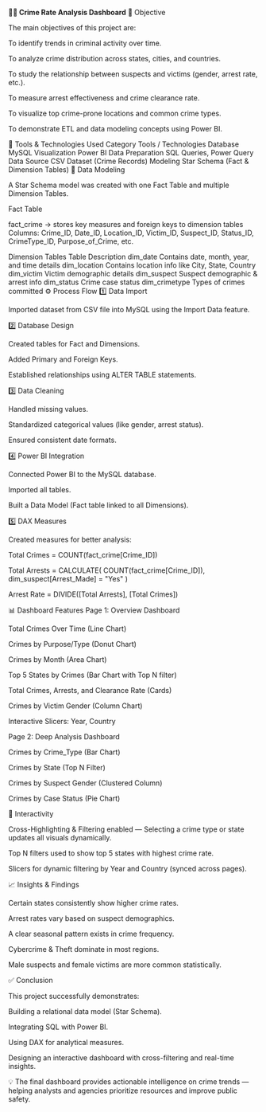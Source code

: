 **🕵️‍♂️ Crime Rate Analysis Dashboard**
🎯 Objective

The main objectives of this project are:

To identify trends in criminal activity over time.

To analyze crime distribution across states, cities, and countries.

To study the relationship between suspects and victims (gender, arrest rate, etc.).

To measure arrest effectiveness and crime clearance rate.

To visualize top crime-prone locations and common crime types.

To demonstrate ETL and data modeling concepts using Power BI.

🧩 Tools & Technologies Used
Category	Tools / Technologies
Database	MySQL
Visualization	Power BI
Data Preparation	SQL Queries, Power Query
Data Source	CSV Dataset (Crime Records)
Modeling	Star Schema (Fact & Dimension Tables)
🧠 Data Modeling

A Star Schema model was created with one Fact Table and multiple Dimension Tables.

Fact Table

fact_crime → stores key measures and foreign keys to dimension tables
Columns: Crime_ID, Date_ID, Location_ID, Victim_ID, Suspect_ID, Status_ID, CrimeType_ID, Purpose_of_Crime, etc.

Dimension Tables
Table	Description
dim_date	Contains date, month, year, and time details
dim_location	Contains location info like City, State, Country
dim_victim	Victim demographic details
dim_suspect	Suspect demographic & arrest info
dim_status	Crime case status
dim_crimetype	Types of crimes committed
⚙️ Process Flow
1️⃣ Data Import

Imported dataset from CSV file into MySQL using the Import Data feature.

2️⃣ Database Design

Created tables for Fact and Dimensions.

Added Primary and Foreign Keys.

Established relationships using ALTER TABLE statements.

3️⃣ Data Cleaning

Handled missing values.

Standardized categorical values (like gender, arrest status).

Ensured consistent date formats.

4️⃣ Power BI Integration

Connected Power BI to the MySQL database.

Imported all tables.

Built a Data Model (Fact table linked to all Dimensions).

5️⃣ DAX Measures

Created measures for better analysis:

Total Crimes = COUNT(fact_crime[Crime_ID])

Total Arrests = 
CALCULATE(
    COUNT(fact_crime[Crime_ID]),
    dim_suspect[Arrest_Made] = "Yes"
)

Arrest Rate = DIVIDE([Total Arrests], [Total Crimes])

📊 Dashboard Features
Page 1: Overview Dashboard

Total Crimes Over Time (Line Chart)

Crimes by Purpose/Type (Donut Chart)

Crimes by Month (Area Chart)

Top 5 States by Crimes (Bar Chart with Top N filter)

Total Crimes, Arrests, and Clearance Rate (Cards)

Crimes by Victim Gender (Column Chart)

Interactive Slicers: Year, Country

Page 2: Deep Analysis Dashboard

Crimes by Crime_Type (Bar Chart)

Crimes by State (Top N Filter)

Crimes by Suspect Gender (Clustered Column)

Crimes by Case Status (Pie Chart)

🔄 Interactivity

Cross-Highlighting & Filtering enabled — Selecting a crime type or state updates all visuals dynamically.

Top N filters used to show top 5 states with highest crime rate.

Slicers for dynamic filtering by Year and Country (synced across pages).

📈 Insights & Findings

Certain states consistently show higher crime rates.

Arrest rates vary based on suspect demographics.

A clear seasonal pattern exists in crime frequency.

Cybercrime & Theft dominate in most regions.

Male suspects and female victims are more common statistically.

✅ Conclusion

This project successfully demonstrates:

Building a relational data model (Star Schema).

Integrating SQL with Power BI.

Using DAX for analytical measures.

Designing an interactive dashboard with cross-filtering and real-time insights.

💡 The final dashboard provides actionable intelligence on crime trends — helping analysts and agencies prioritize resources and improve public safety.
